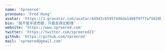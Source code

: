 ```yaml
---
name: 'Spreered'
pronouns: 'Fred Hung'
avatar: 'https://1.gravatar.com/avatar/44943c65957446da1488f9ff7af5620b7cde9b7ab93556208d066d5efd3c8105?size=256'
bio: '我不是半途而廢，只是走得比較慢'
website: 'https://www.spreered.com'
twitter: 'https://twitter.com/spreered23'
github: 'https://github.com/spreered'
mail: 'spreered@gmail.com'
---
```

